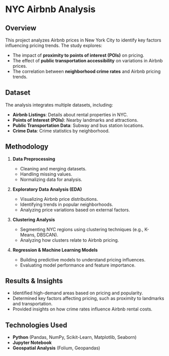 # NYC Airbnb Analysis

## Overview

This project analyzes Airbnb prices in New York City to identify key factors influencing pricing trends. The study explores:

- The impact of **proximity to points of interest (POIs)** on pricing.
- The effect of **public transportation accessibility** on variations in Airbnb prices.
- The correlation between **neighborhood crime rates** and Airbnb pricing trends.

## Dataset

The analysis integrates multiple datasets, including:

- **Airbnb Listings**: Details about rental properties in NYC.
- **Points of Interest (POIs)**: Nearby landmarks and attractions.
- **Public Transportation Data**: Subway and bus station locations.
- **Crime Data**: Crime statistics by neighborhood.

## Methodology

1. **Data Preprocessing**

   - Cleaning and merging datasets.
   - Handling missing values.
   - Normalizing data for analysis.

2. **Exploratory Data Analysis (EDA)**

   - Visualizing Airbnb price distributions.
   - Identifying trends in popular neighborhoods.
   - Analyzing price variations based on external factors.

3. **Clustering Analysis**

   - Segmenting NYC regions using clustering techniques (e.g., K-Means, DBSCAN).
   - Analyzing how clusters relate to Airbnb pricing.

4. **Regression & Machine Learning Models**
   - Building predictive models to understand pricing influences.
   - Evaluating model performance and feature importance.

## Results & Insights

- Identified high-demand areas based on pricing and popularity.
- Determined key factors affecting pricing, such as proximity to landmarks and transportation.
- Provided insights on how crime rates influence Airbnb rental costs.

## Technologies Used

- **Python** (Pandas, NumPy, Scikit-Learn, Matplotlib, Seaborn)
- **Jupyter Notebook**
- **Geospatial Analysis** (Folium, Geopandas)
